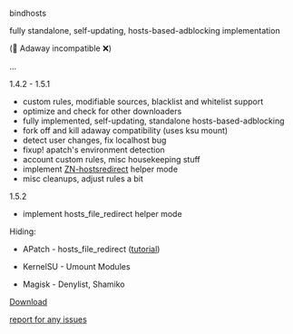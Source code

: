 bindhosts

fully standalone, self-updating, hosts-based-adblocking implementation

(🚨 Adaway incompatible ❌)
  
  ...
  
  
  1.4.2 - 1.5.1
   - custom rules, modifiable sources, blacklist and whitelist support
   - optimize and check for other downloaders
   - fully implemented, self-updating, standalone hosts-based-adblocking
   - fork off and kill adaway compatibility (uses ksu mount)
   - detect user changes, fix localhost bug
   - fixup! apatch's environment detection
   - account custom rules, misc housekeeping stuff
   - implement [ZN-hostsredirect](https://github.com/aviraxp/ZN-hostsredirect) helper mode
   - misc cleanups, adjust rules a bit

  1.5.2
   - implement hosts_file_redirect helper mode

Hiding: 

  - APatch - hosts_file_redirect ([tutorial](https://github.com/backslashxx/bindhosts/issues/3#issue-2640292721))

  - KernelSU - Umount Modules

  - Magisk - Denylist, Shamiko


[Download](https://raw.githubusercontent.com/backslashxx/bindhosts/standalone/module.zip)

[report for any issues](https://github.com/backslashxx/bindhosts/issues)

